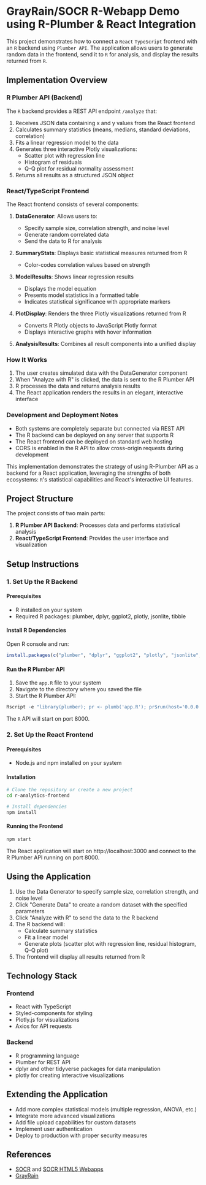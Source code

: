 # GrayRain/SOCR R-Webapp Demo using R-Plumber & React Integration

This project demonstrates how to connect a `React` `TypeScript` frontend with an `R` 
backend using `Plumber API`. The application allows users to generate random data
in the frontend, send it to `R` for analysis, and display the results returned from `R`.

## Implementation Overview

### R Plumber API (Backend)

The `R` backend provides a REST API endpoint `/analyze` that:
1. Receives JSON data containing x and y values from the React frontend
2. Calculates summary statistics (means, medians, standard deviations, correlation)
3. Fits a linear regression model to the data
4. Generates three interactive Plotly visualizations:
   - Scatter plot with regression line
   - Histogram of residuals
   - Q-Q plot for residual normality assessment
5. Returns all results as a structured JSON object

### React/TypeScript Frontend

The React frontend consists of several components:

1. **DataGenerator**: Allows users to:
   - Specify sample size, correlation strength, and noise level
   - Generate random correlated data
   - Send the data to R for analysis

2. **SummaryStats**: Displays basic statistical measures returned from R
   - Color-codes correlation values based on strength

3. **ModelResults**: Shows linear regression results
   - Displays the model equation
   - Presents model statistics in a formatted table
   - Indicates statistical significance with appropriate markers

4. **PlotDisplay**: Renders the three Plotly visualizations returned from R
   - Converts R Plotly objects to JavaScript Plotly format
   - Displays interactive graphs with hover information

5. **AnalysisResults**: Combines all result components into a unified display

### How It Works

1. The user creates simulated data with the DataGenerator component
2. When "Analyze with R" is clicked, the data is sent to the R Plumber API
3. R processes the data and returns analysis results
4. The React application renders the results in an elegant, interactive interface

### Development and Deployment Notes

- Both systems are completely separate but connected via REST API
- The R backend can be deployed on any server that supports R
- The React frontend can be deployed on standard web hosting
- CORS is enabled in the R API to allow cross-origin requests during development

This implementation demonstrates the strategy of using R-Plumber API as a backend 
for a React application, leveraging the strengths of both ecosystems: `R`'s statistical
capabilities and React's interactive UI features.

## Project Structure

The project consists of two main parts:

1. **R Plumber API Backend**: Processes data and performs statistical analysis
2. **React/TypeScript Frontend**: Provides the user interface and visualization

## Setup Instructions

### 1. Set Up the R Backend

#### Prerequisites
- R installed on your system
- Required R packages: plumber, dplyr, ggplot2, plotly, jsonlite, tibble

#### Install R Dependencies
Open R console and run:

```r
install.packages(c("plumber", "dplyr", "ggplot2", "plotly", "jsonlite", "tibble"))
```

#### Run the R Plumber API
1. Save the `app.R` file to your system
2. Navigate to the directory where you saved the file
3. Start the R Plumber API:

```r
Rscript -e "library(plumber); pr <- plumb('app.R'); pr$run(host='0.0.0.0', port=8000)"
```

The `R` API will start on port 8000.

### 2. Set Up the React Frontend

#### Prerequisites
- Node.js and npm installed on your system

#### Installation

```bash
# Clone the repository or create a new project
cd r-analytics-frontend

# Install dependencies
npm install
```

#### Running the Frontend

```bash
npm start
```

The React application will start on http://localhost:3000 and connect to the R Plumber API running on port 8000.

## Using the Application

1. Use the Data Generator to specify sample size, correlation strength, and noise level
2. Click "Generate Data" to create a random dataset with the specified parameters
3. Click "Analyze with R" to send the data to the R backend
4. The R backend will:
   - Calculate summary statistics
   - Fit a linear model
   - Generate plots (scatter plot with regression line, residual histogram, Q-Q plot)
5. The frontend will display all results returned from R

## Technology Stack

### Frontend
- React with TypeScript
- Styled-components for styling
- Plotly.js for visualizations
- Axios for API requests

### Backend
- R programming language
- Plumber for REST API
- dplyr and other tidyverse packages for data manipulation
- plotly for creating interactive visualizations

## Extending the Application

- Add more complex statistical models (multiple regression, ANOVA, etc.)
- Integrate more advanced visualizations
- Add file upload capabilities for custom datasets
- Implement user authentication
- Deploy to production with proper security measures

## References
 - [SOCR](https://socr.umich.edu) and [SOCR HTML5 Webapps](https://socr.umich.edu/HTML5/)
 - [GrayRain](https://gray-rain.com)

